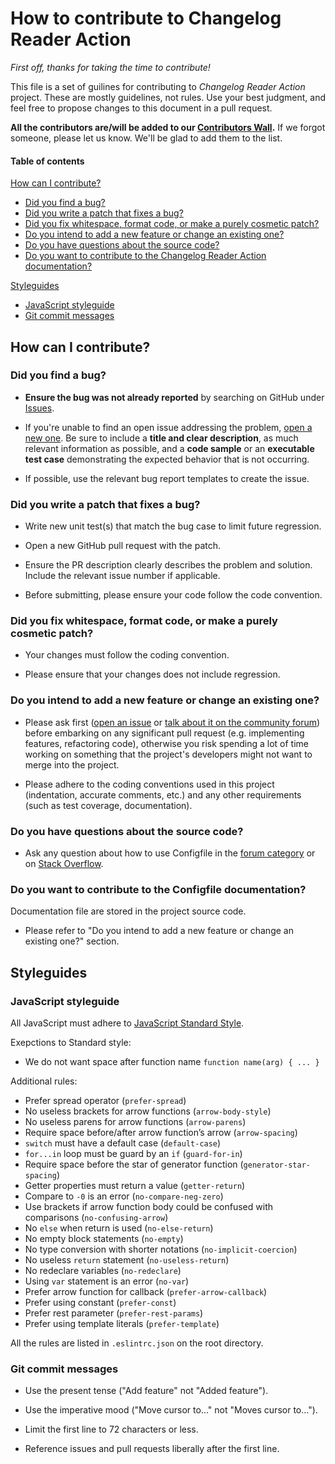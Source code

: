 # How to contribute to Changelog Reader Action

*First off, thanks for taking the time to contribute!*

This file is a set of guilines for contributing to *Changelog Reader Action* project. These are mostly guidelines, not rules. Use your best judgment, and feel free to propose changes to this document in a pull request.

**All the contributors are/will be added to our [Contributors Wall](CONTRIBUTORS.md).** If we forgot someone, please let us know. We'll be glad to add them to the list.

#### Table of contents

[How can I contribute?](#how-can-i-contribute)

* [Did you find a bug?](#did-you-find-a-bug)
* [Did you write a patch that fixes a bug?](#did-you-write-a-patch-that-fixes-a-bug)
* [Did you fix whitespace, format code, or make a purely cosmetic patch?](#did-you-fix-whitespace-format-code-or-make-a-purely-cosmetic-patch)
* [Do you intend to add a new feature or change an existing one?](#do-you-intend-to-add-a-new-feature-or-change-an-existing-one)
* [Do you have questions about the source code?](#do-you-have-questions-about-the-source-code)
* [Do you want to contribute to the Changelog Reader Action documentation?](#do-you-want-to-contribute-to-the-Configfile-documentation)

[Styleguides](#styleguides)

* [JavaScript styleguide](#javaScript-styleguide)
* [Git commit messages](#git-commit-messages)

## How can I contribute?

### Did you find a bug?

* **Ensure the bug was not already reported** by searching on GitHub under [Issues][Issues].

* If you're unable to find an open issue addressing the problem, [open a new one](https://github.com/mindsers/changelog-reader-action/issues/new). Be sure to include a **title and clear description**, as much relevant information as possible, and a **code sample** or an **executable test case** demonstrating the expected behavior that is not occurring.

* If possible, use the relevant bug report templates to create the issue.

### Did you write a patch that fixes a bug?

* Write new unit test(s) that match the bug case to limit future regression.

* Open a new GitHub pull request with the patch.

* Ensure the PR description clearly describes the problem and solution. Include the relevant issue number if applicable.

* Before submitting, please ensure your code follow the code convention.

### Did you fix whitespace, format code, or make a purely cosmetic patch?

* Your changes must follow the coding convention.

* Please ensure that your changes does not include regression.

### Do you intend to add a new feature or change an existing one?

* Please ask first ([open an issue][Issues] or [talk about it on the community forum][Forum]) before embarking on any significant pull request (e.g. implementing features, refactoring code), otherwise you risk spending a lot of time working on something that the project's developers might not want to merge into the project.

* Please adhere to the coding conventions used in this project (indentation, accurate comments, etc.) and any other requirements (such as test coverage, documentation).

### Do you have questions about the source code?

* Ask any question about how to use Configfile in the [forum category][Forum] or on [Stack Overflow](https://stackoverflow.com).

### Do you want to contribute to the Configfile documentation?

Documentation file are stored in the project source code.

* Please refer to "Do you intend to add a new feature or change an existing one?" section.

## Styleguides

### JavaScript styleguide

All JavaScript must adhere to [JavaScript Standard Style](https://standardjs.com).

Exepctions to Standard style:

* We do not want space after function name `function name(arg) { ... }`

Additional rules:

* Prefer spread operator (`prefer-spread`)
* No useless brackets for arrow functions (`arrow-body-style`)
* No useless parens for arrow functions (`arrow-parens`)
* Require space before/after arrow function’s arrow (`arrow-spacing`)
* `switch` must have a default case (`default-case`)
* `for...in` loop must be guard by an `if` (`guard-for-in`)
* Require space before the star of generator function (`generator-star-spacing`)
* Getter properties must return a value (`getter-return`)
* Compare to `-0` is an error (`no-compare-neg-zero`)
* Use brackets if arrow function body could be confused with comparisons (`no-confusing-arrow`)
* No `else` when return is used (`no-else-return`)
* No empty block statements (`no-empty`)
* No type conversion with shorter notations (`no-implicit-coercion`)
* No useless `return` statement (`no-useless-return`)
* No redeclare variables (`no-redeclare`)
* Using `var` statement is an error (`no-var`)
* Prefer arrow function for callback (`prefer-arrow-callback`)
* Prefer using constant (`prefer-const`)
* Prefer rest parameter (`prefer-rest-params`)
* Prefer using template literals (`prefer-template`)

All the rules are listed in `.eslintrc.json` on the root directory.

### Git commit messages

* Use the present tense ("Add feature" not "Added feature").

* Use the imperative mood ("Move cursor to..." not "Moves cursor to...").

* Limit the first line to 72 characters or less.

* Reference issues and pull requests liberally after the first line.


[Issues]: https://github.com/mindsers/changelog-reader-action/issues
[Forum]: https://community.nathanaelcherrier.com/c/open-source/changelog-reader-action/11
